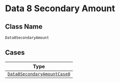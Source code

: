 
# Data 8 Secondary Amount

## Class Name

`Data8SecondaryAmount`

## Cases

| Type |
|  --- |
| [`Data8SecondaryAmountCase0`](../../../doc/models/containers/data-8-secondary-amount-case-0.md) |

